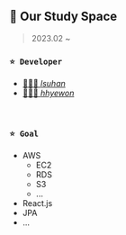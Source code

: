 ## 📌 Our Study Space
> 2023.02 ~ 
### ```⭐ Developer```
- [👨🏻‍💻 _lsuhan_](https://github.com/lsuhan)
- [👩🏻‍💻 _hhyewon_](https://github.com/)

<br />

### ```⭐ Goal```
 - AWS
   - EC2
   - RDS
   - S3
   - ...
 - React.js
 - JPA
 - ...
